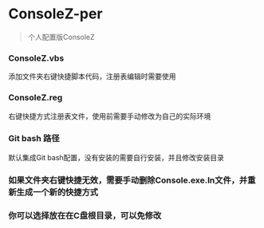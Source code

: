 # ConsoleZ-per
> 个人配置版ConsoleZ

### ConsoleZ.vbs
添加文件夹右键快捷脚本代码，注册表编辑时需要使用 
### ConsoleZ.reg
右键快捷方式注册表文件，使用前需要手动修改为自己的实际环境
### Git bash 路径
默认集成Git bash配置，没有安装的需要自行安装，并且修改安装目录
### 如果文件夹右键快捷无效，需要手动删除Console.exe.ln文件，并重新生成一个新的快捷方式
### 你可以选择放在在C盘根目录，可以免修改

